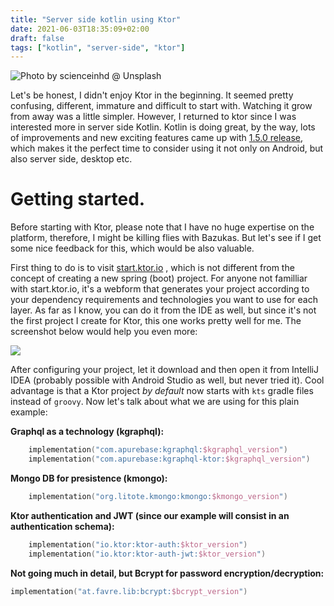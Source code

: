 ```yaml
---
title: "Server side kotlin using Ktor"
date: 2021-06-03T18:35:09+02:00
draft: false
tags: ["kotlin", "server-side", "ktor"]
---
```


![Photo by scienceinhd @ Unsplash](/images/server_side_kotlin.jpg)

Let's be honest, I didn't enjoy Ktor in the beginning. It seemed pretty confusing, different, immature and difficult to start with. Watching it grow from away was a little simpler. However, I returned to ktor since I was interested more in server side Kotlin. Kotlin is doing great, by the way, lots of improvements and new exciting features came up with [1.5.0 release](https://kotlinlang.org/docs/whatsnew15.html), which makes it the perfect time to consider using it not only on Android, but also server side, desktop etc.

# Getting started.

Before starting with Ktor, please note that I have no huge expertise on the platform, therefore, I might be killing flies with Bazukas. But let's see if I get some nice feedback for this, which would be also valuable.

First thing to do is to visit [start.ktor.io](https://start.ktor.io/#) , which is not different from the concept of creating a new spring (boot) project. For anyone not familliar with start.ktor.io, it's a webform that generates your project according to your dependency requirements and technologies you want to use for each layer. As far as I know, you can do it from the IDE as well, but since it's not the first project I create for Ktor, this one works pretty well for me. The screenshot below would help you even more: 

![](/images/ktor_start.png)

After configuring your project, let it download and then open it from IntelliJ IDEA (probably possible with Android Studio as well, but never tried it). Cool advantage is that a Ktor project *by default* now starts with `kts` gradle files instead of `groovy`. Now let's talk about what we are using for this plain example: 

**Graphql as a technology (kgraphql):**

```kotlin
    implementation("com.apurebase:kgraphql:$kgraphql_version")
    implementation("com.apurebase:kgraphql-ktor:$kgraphql_version")
```

**Mongo DB for presistence (kmongo):**

```kotlin
    implementation("org.litote.kmongo:kmongo:$kmongo_version")
```

**Ktor authentication and JWT (since our example will consist in an authentication schema):**


```kotlin
    implementation("io.ktor:ktor-auth:$ktor_version")
    implementation("io.ktor:ktor-auth-jwt:$ktor_version")
```

**Not going much in detail, but Bcrypt for password encryption/decryption:**

```kotlin
implementation("at.favre.lib:bcrypt:$bcrypt_version")
```